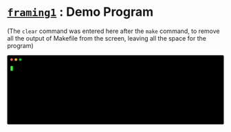 # [`framing1`](src) : Demo Program
(The `clear` command was entered here after the `make` command, to remove all the output of Makefile from the screen, leaving all the space for the program)

![Demo](../_demos/framing1.svg)